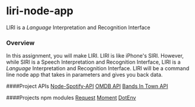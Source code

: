 # liri-node-app
LIRI is a _Language_ Interpretation and Recognition Interface

### Overview

In this assignment, you will make LIRI. LIRI is like iPhone's SIRI. However, while SIRI is a Speech Interpretation and Recognition Interface, LIRI is a _Language_ Interpretation and Recognition Interface. LIRI will be a command line node app that takes in parameters and gives you back data.

####Project APIs
[Node-Spotify-API](https://www.npmjs.com/package/node-spotify-api)
[OMDB API](http://www.omdbapi.com)
[Bands In Town API](http://www.artists.bandsintown.com/bandsintown-api)

####Projects npm modules
[Request](https://www.npmjs.com/package/request)
[Moment](https://www.npmjs.com/package/moment)
[DotEnv](https://www.npmjs.com/package/dotenv)

